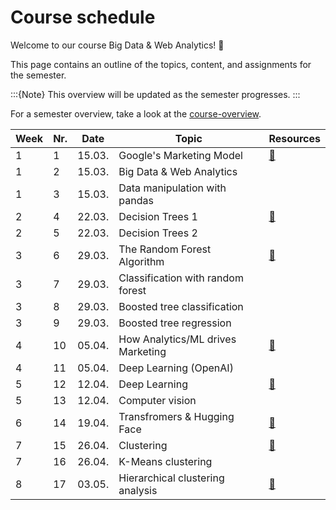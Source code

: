 # Course schedule

Welcome to our course Big Data & Web Analytics! 👋  

This page contains an outline of the topics, content, and assignments for the semester. 

:::{Note}
This overview will be updated as the semester progresses.
:::

For a semester overview, take a look at the [course-overview](../docs/course-overview.md). 


|	Week	|	Nr.	|	Date	|	Topic	|	Resources	|
|	---	|	---	|	---	|	---	|	---	|
|	1	|	1	|	15.03.	|	Google's Marketing Model	|	[📁](../weeks/week1.md)	|
|	1	|	2	|	15.03.	|	Big Data & Web Analytics	|		|
|	1	|	3	|	15.03.	|	Data manipulation with pandas	|		|
|	2	|	4	|	22.03.	|	Decision Trees 1	|	[📁](../weeks/week2.md)	|
|	2	|	5	|	22.03.	|	Decision Trees 2	|		|
|	3	|	6	|	29.03.	|	The Random Forest Algorithm	|	[📁](../weeks/week3.md)	|
|	3	|	7	|	29.03.	|	Classification with random forest 	|		|
|	3	|	8	|	29.03.	|	Boosted tree classification	|		|
|	3	|	9	|	29.03.	|	Boosted tree regression	|		|
|	4	|	10	|	05.04.	|	How Analytics/ML drives Marketing	|	[📁](../weeks/week4.md)	|
|	4	|	11	|	05.04.	|	Deep Learning (OpenAI)	|		|
|	5	|	12	|	12.04.	|	Deep Learning	|	[📁](../weeks/week5.md)	|
|	5	|	13	|	12.04.	|	Computer vision	|		|
|	6	|	14	|	19.04.	|	Transfromers & Hugging Face	|	[📁](../weeks/week6.md)	|
|	7	|	15	|	26.04.	|	Clustering 	|	[📁](../weeks/week7.md)	|
|	7	|	16	|	26.04.	|	K-Means clustering	|		|
|	8	|	17	|	03.05.	|	Hierarchical clustering analysis	|	[📁](../weeks/week8.md)	|